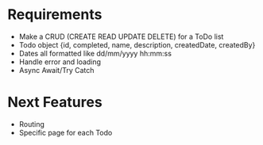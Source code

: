 # Requirements

- Make a CRUD (CREATE READ UPDATE DELETE) for a ToDo list
- Todo object {id, completed, name, description, createdDate, createdBy}
- Dates all formatted like dd/mm/yyyy hh:mm:ss
- Handle error and loading
- Async Await/Try Catch

# Next Features

- Routing
- Specific page for each Todo
